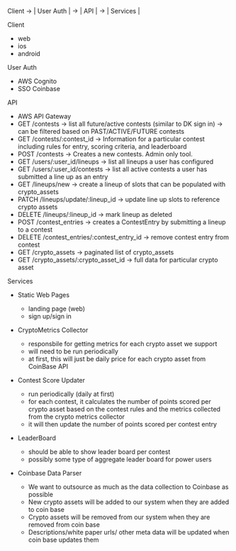  Client -> | User Auth | -> | API | -> | Services |

Client
 - web
 - ios
 - android

User Auth
  - AWS Cognito
  - SSO Coinbase

API
  - AWS API Gateway
  - GET    /contests                            -> list all future/active contests (similar to DK sign in)
                                                -> can be filtered based on PAST/ACTIVE/FUTURE contests
  - GET    /contests/:contest_id                -> Information for a particular contest including rules for entry, scoring criteria, and leaderboard
  - POST   /contests                            -> Creates a new contests. Admin only tool.
  - GET    /users/:user_id/lineups              -> list all lineups a user has configured
  - GET    /users/:user_id/contests             -> list all active contests a user has submitted a line up as an entry
  - GET    /lineups/new                         -> create a lineup of slots that can be populated with crypto_assets
  - PATCH  /lineups/update/:lineup_id           -> update line up slots to reference crypto assets
  - DELETE /lineups/:lineup_id                  -> mark lineup as deleted
  - POST   /contest_entries                     -> creates a ContestEntry by submitting a lineup to a contest
  - DELETE /contest_entries/:contest_entry_id   -> remove contest entry from contest
  - GET    /crypto_assets                       -> paginated list of crypto_assets
  - GET    /crypto_assets/:crypto_asset_id      -> full data for particular crypto asset
 
 Services
  - Static Web Pages
    - landing page (web)
    - sign up/sign in

  - CryptoMetrics Collector
    - responsbile for getting metrics for each crypto asset we support
    - will need to be run periodically
    - at first, this will just be daily price for each crypto asset from CoinBase API

  - Contest Score Updater
    - run periodically (daily at first)
    - for each contest, it calculates the number of points scored per crypto asset based on the contest rules and the metrics collected from the crypto metrics collector
    - it will then update the number of points scored per contest entry

  - LeaderBoard
    - should be able to show leader board per contest
    - possibly some type of aggregate leader board for power users

  - Coinbase Data Parser
    - We want to outsource as much as the data collection to Coinbase as possible
    - New crypto assets will be added to our system when they are added to coin base
    - Crypto assets will be removed from our system when they are removed from coin base
    - Descriptions/white paper urls/ other meta data will be updated when coin base updates them